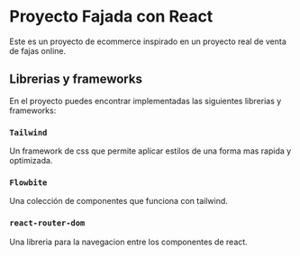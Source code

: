 # Proyecto Fajada con React

Este es un proyecto de ecommerce inspirado en un proyecto real de venta de fajas online.

## Librerias y frameworks

En el proyecto puedes encontrar implementadas las siguientes librerias y frameworks:

### `Tailwind`

Un framework de css que permite aplicar estilos de una forma mas rapida y optimizada.

### `Flowbite`

Una colección de componentes que funciona con tailwind.

### `react-router-dom`

Una libreria para la navegacion entre los componentes de react.

